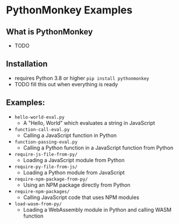 # PythonMonkey Examples

## What is PythonMonkey
- TODO

## Installation
- requires Python 3.8 or higher
`pip install pythonmonkey`
- TODO fill this out when everything is ready

## Examples:
- `hello-world-eval.py`
  - A "Hello, World" which evaluates a string in JavaScript
- `function-call-eval.py`
  - Calling a JavaScript function in Python
- `function-passing-eval.py`
  - Calling a Python function in a JavaScript function from Python
- `require-js-file-from-py/`
  - Loading a JavaScript module from Python
- `require-py-file-from-js/`
  - Loading a Python module from JavaScript
- `require-npm-package-from-py/`
  - Using an NPM package directly from Python
- `require-npm-packages/`
  - Calling JavaScript code that uses NPM modules
- `load-wasm-from-py/`
  - Loading a WebAssembly module in Python and calling WASM function

